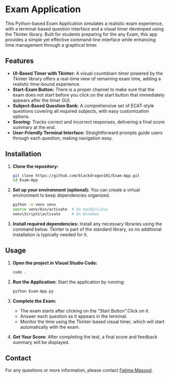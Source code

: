 # Exam Application

This Python-based Exam Application simulates a realistic exam experience, with a terminal-based question interface and a visual timer developed using the Tkinter library. Built for students preparing for the any Exam, this app provides
a simple yet effective command-line interface while enhancing time management through a graphical timer.

## Features

- **UI-Based Timer with Tkinter:** A visual countdown timer powered by the Tkinter library offers a real-time view of remaining exam time, adding a realistic time-bound experience.
- **Start-Exam Button:** There is a proper channel to make sure that the exam does not start before you click on the start button that immediately appears after the timer GUI. 
- **Subject-Based Question Bank:** A comprehensive set of ECAT-style questions covering all required subjects, with easy customization options.
- **Scoring:** Tracks correct and incorrect responses, delivering a final score summary at the end.
- **User-Friendly Terminal Interface:** Straightforward prompts guide users through each question, making navigation easy.

## Installation

1. **Clone the repository:**
   ```bash
   git clone https://github.com/blackdragon101/Exam-App.git
   cd Exam-App
   ```

2. **Set up your environment (optional):**
   You can create a virtual environment to keep dependencies organized.

   ```bash
   python -m venv venv
   source venv/bin/activate  # On macOS/Linux
   venv\Scripts\activate     # On Windows
   ```

3. **Install required dependencies:**
   Install any necessary libraries using the command below. Tkinter is part of the standard library, so no additional installation is typically needed for it.


## Usage

1. **Open the project in Visual Studio Code:**
   ```bash
   code .
   ```

2. **Run the Application:**
   Start the application by running:

   ```bash
   python Exam-App.py
   ```

3. **Complete the Exam:**
   - The exam starts after clicking on the "Start Button".Click on it.
   - Answer each question as it appears in the terminal.
   - Monitor the time using the Tkinter-based visual timer, which will start automatically with the exam.
   
5. **Get Your Score:** After completing the test, a final score and feedback summary will be displayed.

## Contact

For any questions or more information, please contact [Fatima Masood](mailto:fammasood8404@outlook.com).

